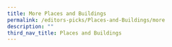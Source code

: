 ```yaml
---
title: More Places and Buildings
permalink: /editors-picks/Places-and-Buildings/more
description: ""
third_nav_title: Places and Buildings
---
```

